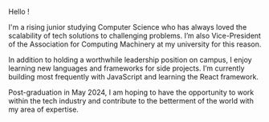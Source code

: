 Hello !

I'm a rising junior studying Computer Science who has always loved the scalability of tech solutions to challenging problems. I’m also Vice-President of the Association for Computing Machinery at my university for this reason. 

In addition to holding a worthwhile leadership position on campus, I enjoy learning new languages and frameworks for side projects. I’m currently building most frequently with JavaScript and learning the React framework.

Post-graduation in May 2024, I am hoping to have the opportunity to work within the tech industry and contribute to the betterment of the world with my area of expertise. 
